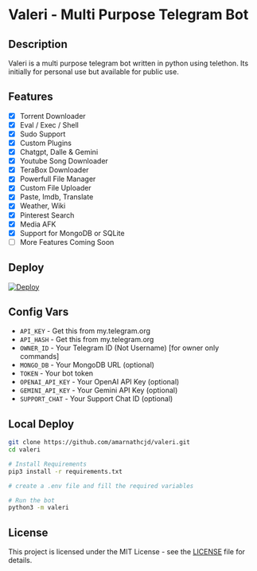 # Valeri - Multi Purpose Telegram Bot

## Description

Valeri is a multi purpose telegram bot written in python using telethon. Its initially for personal use but available for public use.

## Features
- [x] Torrent Downloader
- [x] Eval / Exec / Shell
- [x] Sudo Support
- [x] Custom Plugins
- [x] Chatgpt, Dalle & Gemini
- [x] Youtube Song Downloader
- [x] TeraBox Downloader
- [x] Powerfull File Manager
- [x] Custom File Uploader
- [x] Paste, Imdb, Translate
- [x] Weather, Wiki
- [x] Pinterest Search
- [x] Media AFK
- [x] Support for MongoDB or SQLite
- [ ] More Features Coming Soon

## Deploy
[![Deploy](https://www.herokucdn.com/deploy/button.svg)](https://heroku.com/deploy?template=https://github.com/AmarnathCJD/Valeri)


## Config Vars
- `API_KEY` - Get this from my.telegram.org
- `API_HASH` - Get this from my.telegram.org
- `OWNER_ID` - Your Telegram ID (Not Username) [for owner only commands]
- `MONGO_DB` - Your MongoDB URL (optional)
- `TOKEN` - Your bot token
- `OPENAI_API_KEY` - Your OpenAI API Key (optional)
- `GEMINI_API_KEY` - Your Gemini API Key (optional)
- `SUPPORT_CHAT` - Your Support Chat ID (optional)

## Local Deploy

```bash
git clone https://github.com/amarnathcjd/valeri.git
cd valeri

# Install Requirements
pip3 install -r requirements.txt

# create a .env file and fill the required variables

# Run the bot
python3 -m valeri
```

## License
This project is licensed under the MIT License - see the [LICENSE](LICENSE) file for details.
